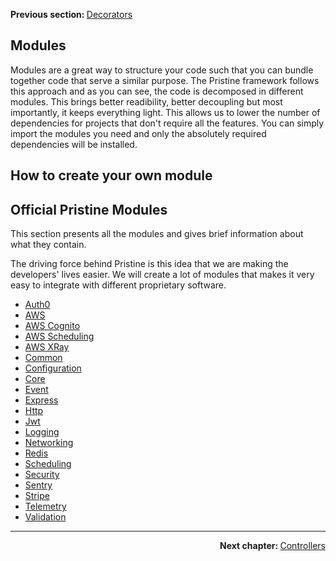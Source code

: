 <p>
   <strong>Previous section: </strong> <a href="04.decorators.md">Decorators</a>
</p>


Modules
-------

Modules are a great way to structure your code such that you can bundle together code that serve a similar purpose. The Pristine framework follows this approach and as you can see, the code is decomposed in different modules. This brings better readibility, better decoupling but most importantly, it keeps everything light. This allows us to lower the number of dependencies for projects that don't require all the features. You can simply import the modules you need and only the absolutely required dependencies will be installed.


## How to create your own module


## Official Pristine Modules
This section presents all the modules and gives brief information about what they contain.

The driving force behind Pristine is this idea that we are making the developers' lives easier. We will create a lot of modules that makes it very easy to integrate with different proprietary software.

 * [Auth0](../../../packages/auth0/readme.md) 
 * [AWS](../../../packages/aws/readme.md) 
 * [AWS Cognito](../../../packages/aws-cognito/readme.md) 
 * [AWS Scheduling](../../../packages/aws-scheduling/readme.md) 
 * [AWS XRay](../../../packages/aws-xray/readme.md) 
 * [Common](../../../packages//readme.md) 
 * [Configuration](../../../packages/configuration/readme.md) 
 * [Core](../../../packages/core/readme.md) 
 * [Event](../../../packages/event/readme.md) 
 * [Express](../../../packages/express/readme.md) 
 * [Http](../../../packages/http/readme.md) 
 * [Jwt](../../../packages/jwt/readme.md) 
 * [Logging](../../../packages/logging/readme.md) 
 * [Networking](../../../packages/networking/readme.md) 
 * [Redis](../../../packages/redis/readme.md) 
 * [Scheduling](../../../packages/scheduling/readme.md) 
 * [Security](../../../packages/security/readme.md) 
 * [Sentry](../../../packages/sentry/readme.md) 
 * [Stripe](../../../packages/stripe/readme.md) 
 * [Telemetry](../../../packages/telemetry/readme.md) 
 * [Validation](../../../packages/validation/readme.md) 

---

<p align="right">
    <strong>Next chapter: </strong> <a href="../02-controllers/00.index.md">Controllers</a>
</p>

